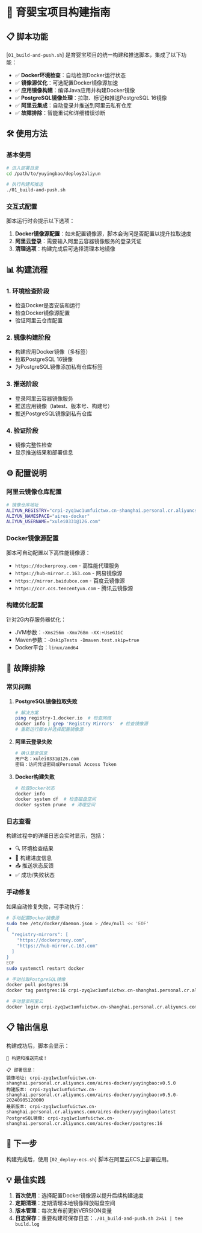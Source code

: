 # 🚀 育婴宝项目构建指南

## 📋 脚本功能

[`01_build-and-push.sh`] 是育婴宝项目的统一构建和推送脚本，集成了以下功能：

- ✅ **Docker环境检查**：自动检测Docker运行状态
- ✅ **镜像源优化**：可选配置Docker镜像源加速
- ✅ **应用镜像构建**：编译Java应用并构建Docker镜像
- ✅ **PostgreSQL镜像处理**：拉取、标记和推送PostgreSQL 16镜像
- ✅ **阿里云集成**：自动登录并推送到阿里云私有仓库
- ✅ **故障排除**：智能重试和详细错误诊断

## 🛠️ 使用方法

### 基本使用

```bash
# 进入部署目录
cd /path/to/yuyingbao/deploy2aliyun

# 执行构建和推送
./01_build-and-push.sh
```

### 交互式配置

脚本运行时会提示以下选项：

1. **Docker镜像源配置**：如未配置镜像源，脚本会询问是否配置以提升拉取速度
2. **阿里云登录**：需要输入阿里云容器镜像服务的登录凭证
3. **清理选项**：构建完成后可选择清理本地镜像

## 📊 构建流程

### 1. 环境检查阶段
- 检查Docker是否安装和运行
- 检查Docker镜像源配置
- 验证阿里云仓库配置

### 2. 镜像构建阶段
- 构建应用Docker镜像（多标签）
- 拉取PostgreSQL 16镜像
- 为PostgreSQL镜像添加私有仓库标签

### 3. 推送阶段
- 登录阿里云容器镜像服务
- 推送应用镜像（latest、版本号、构建号）
- 推送PostgreSQL镜像到私有仓库

### 4. 验证阶段
- 镜像完整性检查
- 显示推送结果和部署信息

## ⚙️ 配置说明

### 阿里云镜像仓库配置

```bash
# 镜像仓库地址
ALIYUN_REGISTRY="crpi-zyq1wc1umfuictwx.cn-shanghai.personal.cr.aliyuncs.com"
ALIYUN_NAMESPACE="aires-docker"
ALIYUN_USERNAME="xulei0331@126.com"
```

### Docker镜像源配置

脚本可自动配置以下高性能镜像源：
- `https://dockerproxy.com` - 高性能代理服务
- `https://hub-mirror.c.163.com` - 网易镜像源
- `https://mirror.baidubce.com` - 百度云镜像源
- `https://ccr.ccs.tencentyun.com` - 腾讯云镜像源

### 构建优化配置

针对2G内存服务器优化：
- JVM参数：`-Xms256m -Xmx768m -XX:+UseG1GC`
- Maven参数：`-DskipTests -Dmaven.test.skip=true`
- Docker平台：`linux/amd64`

## 🔧 故障排除

### 常见问题

1. **PostgreSQL镜像拉取失败**
   ```bash
   # 解决方案
   ping registry-1.docker.io  # 检查网络
   docker info | grep 'Registry Mirrors'  # 检查镜像源
   # 重新运行脚本并选择配置镜像源
   ```

2. **阿里云登录失败**
   ```bash
   # 确认登录信息
   用户名：xulei0331@126.com
   密码：访问凭证密码或Personal Access Token
   ```

3. **Docker构建失败**
   ```bash
   # 检查Docker状态
   docker info
   docker system df  # 检查磁盘空间
   docker system prune  # 清理空间
   ```

### 日志查看

构建过程中的详细日志会实时显示，包括：
- 🔍 环境检查结果
- 🔨 构建进度信息
- 📤 推送状态反馈
- ✅ 成功/失败状态

### 手动修复

如果自动修复失败，可手动执行：

```bash
# 手动配置Docker镜像源
sudo tee /etc/docker/daemon.json > /dev/null << 'EOF'
{
  "registry-mirrors": [
    "https://dockerproxy.com",
    "https://hub-mirror.c.163.com"
  ]
}
EOF
sudo systemctl restart docker

# 手动拉取PostgreSQL镜像
docker pull postgres:16
docker tag postgres:16 crpi-zyq1wc1umfuictwx.cn-shanghai.personal.cr.aliyuncs.com/aires-docker/postgres:16

# 手动登录阿里云
docker login crpi-zyq1wc1umfuictwx.cn-shanghai.personal.cr.aliyuncs.com -u xulei0331@126.com
```

## 📋 输出信息

构建成功后，脚本会显示：

```
🎉 构建和推送完成！

📋 部署信息：
镜像地址: crpi-zyq1wc1umfuictwx.cn-shanghai.personal.cr.aliyuncs.com/aires-docker/yuyingbao:v0.5.0
构建版本: crpi-zyq1wc1umfuictwx.cn-shanghai.personal.cr.aliyuncs.com/aires-docker/yuyingbao:v0.5.0-20240905120000
最新版本: crpi-zyq1wc1umfuictwx.cn-shanghai.personal.cr.aliyuncs.com/aires-docker/yuyingbao:latest
PostgreSQL镜像: crpi-zyq1wc1umfuictwx.cn-shanghai.personal.cr.aliyuncs.com/aires-docker/postgres:16
```

## 🚀 下一步

构建完成后，使用 [`02_deploy-ecs.sh`] 脚本在阿里云ECS上部署应用。

## 💡 最佳实践

1. **首次使用**：选择配置Docker镜像源以提升后续构建速度
2. **定期清理**：定期清理本地镜像释放磁盘空间
3. **版本管理**：每次发布前更新VERSION变量
4. **日志保存**：重要构建可保存日志：`./01_build-and-push.sh 2>&1 | tee build.log`